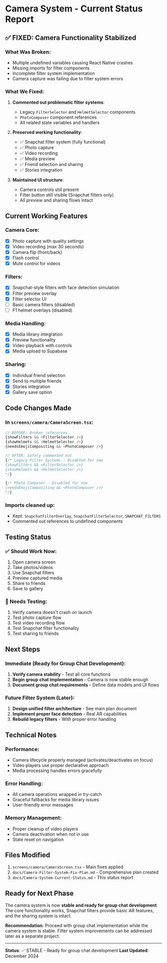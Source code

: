 # Camera System - Current Status Report

## ✅ FIXED: Camera Functionality Stabilized

### What Was Broken:
- Multiple undefined variables causing React Native crashes
- Missing imports for filter components
- Incomplete filter system implementation
- Camera capture was failing due to filter system errors

### What We Fixed:
1. **Commented out problematic filter systems**:
   - Legacy `FilterSelector` and `HelmetSelector` components
   - `PhotoComposer` component references
   - All related state variables and handlers

2. **Preserved working functionality**:
   - ✅ Snapchat filter system (fully functional)
   - ✅ Photo capture
   - ✅ Video recording
   - ✅ Media preview
   - ✅ Friend selection and sharing
   - ✅ Stories integration

3. **Maintained UI structure**:
   - Camera controls still present
   - Filter button still visible (Snapchat filters only)
   - All preview and sharing flows intact

## Current Working Features

### Camera Core:
- [x] Photo capture with quality settings
- [x] Video recording (max 30 seconds)
- [x] Camera flip (front/back)
- [x] Flash control
- [x] Mute control for videos

### Filters:
- [x] Snapchat-style filters with face detection simulation
- [x] Filter preview overlay
- [x] Filter selector UI
- [ ] Basic camera filters (disabled)
- [ ] F1 helmet overlays (disabled)

### Media Handling:
- [x] Media library integration
- [x] Preview functionality
- [x] Video playback with controls
- [x] Media upload to Supabase

### Sharing:
- [x] Individual friend selection
- [x] Send to multiple friends
- [x] Stories integration
- [x] Gallery save option

## Code Changes Made

### In `screens/camera/CameraScreen.tsx`:

```typescript
// BEFORE: Broken references
{showFilters && <FilterSelector />}
{showHelmets && <HelmetSelector />}
{needsEmojiCompositing && <PhotoComposer />}

// AFTER: Safely commented out
{/* Legacy Filter Systems - Disabled for now
{showFilters && <FilterSelector />}
{showHelmets && <HelmetSelector />}
*/}

{/* Photo Composer - Disabled for now
{needsEmojiCompositing && <PhotoComposer />}
*/}
```

### Imports cleaned up:
- Kept: `SnapchatFilterOverlay`, `SnapchatFilterSelector`, `SNAPCHAT_FILTERS`
- Commented out references to undefined components

## Testing Status

### ✅ Should Work Now:
1. Open camera screen
2. Take photos/videos
3. Use Snapchat filters
4. Preview captured media
5. Share to friends
6. Save to gallery

### 🔄 Needs Testing:
1. Verify camera doesn't crash on launch
2. Test photo capture flow
3. Test video recording flow
4. Test Snapchat filter functionality
5. Test sharing to friends

## Next Steps

### Immediate (Ready for Group Chat Development):
1. **Verify camera stability** - Test all core functions
2. **Begin group chat implementation** - Camera is now stable enough
3. **Document group chat requirements** - Define data models and UI flows

### Future Filter System (Later):
1. **Design unified filter architecture** - See main plan document
2. **Implement proper face detection** - Real AR capabilities
3. **Rebuild legacy filters** - With proper error handling

## Technical Notes

### Performance:
- Camera lifecycle properly managed (activates/deactivates on focus)
- Video players use proper declarative approach
- Media processing handles errors gracefully

### Error Handling:
- All camera operations wrapped in try-catch
- Graceful fallbacks for media library issues
- User-friendly error messages

### Memory Management:
- Proper cleanup of video players
- Camera deactivation when not in use
- State reset on navigation

## Files Modified

1. `screens/camera/CameraScreen.tsx` - Main fixes applied
2. `docs/Camera-Filter-System-Fix-Plan.md` - Comprehensive plan created
3. `docs/Camera-System-Current-Status.md` - This status report

## Ready for Next Phase

The camera system is now **stable and ready for group chat development**. The core functionality works, Snapchat filters provide basic AR features, and the sharing system is intact.

**Recommendation**: Proceed with group chat implementation while the camera system is stable. Filter system improvements can be addressed later as a separate project.

---

**Status**: ✅ STABLE - Ready for group chat development
**Last Updated**: December 2024 
